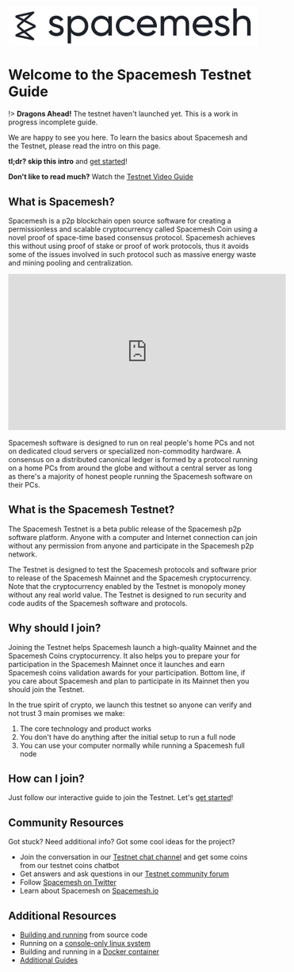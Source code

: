 ![](/images/logo.png)

# Welcome to the Spacemesh Testnet Guide

!> **Dragons Ahead!** The testnet haven't launched yet. This is a work in progress incomplete guide.

We are happy to see you here. To learn the basics about Spacemesh and the Testnet, please read the intro on this page.

**tl;dr? skip this intro** and [get started](guide/install.md)!

**Don't like to read much?** Watch the [Testnet Video Guide](#)

## What is Spacemesh?
Spacemesh is a p2p blockchain open source software for creating a permissionless and scalable cryptocurrency called Spacemesh Coin using a novel proof of space-time based consensus protocol. Spacemesh achieves this without using proof of stake or proof of work protocols, thus it avoids some of the issues involved in such protocol such as massive energy waste and mining pooling and centralization.

<div width="100%" align="center">
<iframe width="560" height="315" src="https://www.youtube.com/embed/videoseries?list=PL5BszCNLCnMP49lAl2OWX3L8GK50ngq0Y&rel=0" frameborder="0" allow="autoplay; encrypted-media" allowfullscreen></iframe>
</div>

Spacemesh software is designed to run on real people's home PCs and not on dedicated cloud servers or specialized non-commodity hardware. A consensus on a distributed canonical ledger is formed by a protocol running on a home PCs from around the globe and without a central server as long as there's a majority of honest people running the Spacemesh software on their PCs.

## What is the Spacemesh Testnet?
The Spacemesh Testnet is a beta public release of the Spacemesh p2p software platform. Anyone with a computer and Internet connection can join without any permission from anyone and participate in the Spacemesh p2p network.

The Testnet is designed to test the Spacemesh protocols and software prior to release of the Spacemesh Mainnet and the Spacemesh cryptocurrency. Note that the cryptocurrency enabled by the Testnet is monopoly money without any real world value. The Testnet is designed to run security and code audits of the Spacemesh software and protocols.

## Why should I join?
Joining the Testnet helps Spacemesh launch a high-quality Mainnet and the Spacemesh Coins cryptocurrency. It also helps you to prepare your for participation in the Spacemesh Mainnet once it launches and earn Spacemesh coins validation awards for your participation. Bottom line, if you care about Spacemesh and plan to participate in its Mainnet then you should join the Testnet.

In the true spirit of crypto, we launch this testnet so anyone can verify and not trust 3 main promises we make:
1. The core technology and product works
2. You don't have do anything after the initial setup to run a full node
3. You can use your computer normally while running a Spacemesh full node


## How can I join?
Just follow our interactive guide to join the Testnet. Let's [get started](guide/install.md)!

## Community Resources
Got stuck? Need additional info? Got some cool ideas for the project?
- Join the conversation in our [Testnet chat channel](https://gitter.im/spacemesh-os/testnet) and get some coins from our testnet coins chatbot
- Get answers and ask questions in our [Testnet community forum](https://community.spacemesh.io/c/testnet)
- Follow [Spacemesh on Twitter](https://twitter.com/teamspacemesh)
- Learn about Spacemesh on [Spacemesh.io](https://spacemesh.io)

## Additional Resources
- [Building and running](build.md) from source code
- Running on a [console-only linux system](linux.md)
- Building and running in a [Docker container](docker.md)
- [Additional Guides](more.md)
